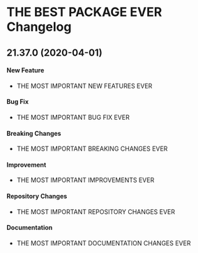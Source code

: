# THE BEST PACKAGE EVER Changelog

## 21.37.0 (2020-04-01)

#### New Feature

- THE MOST IMPORTANT NEW FEATURES EVER

#### Bug Fix

- THE MOST IMPORTANT BUG FIX EVER

#### Breaking Changes

- THE MOST IMPORTANT BREAKING CHANGES EVER

#### Improvement

- THE MOST IMPORTANT IMPROVEMENTS EVER

#### Repository Changes

- THE MOST IMPORTANT REPOSITORY CHANGES EVER

#### Documentation

- THE MOST IMPORTANT DOCUMENTATION CHANGES EVER
